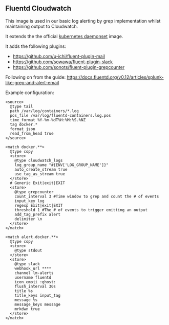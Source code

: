 ## Fluentd Cloudwatch

This image is used in our basic log alerting by grep implementation whilst maintaining output to Cloudwatch.

It extends the the official [kubernetes daemonset](https://github.com/fluent/fluentd-kubernetes-daemonset) image.

It adds the following plugins:
 * https://github.com/u-ichi/fluent-plugin-mail
 * https://github.com/sowawa/fluent-plugin-slack
 * https://github.com/sonots/fluent-plugin-grepcounter


Following on from the guide: https://docs.fluentd.org/v0.12/articles/splunk-like-grep-and-alert-email

Example configuration:

```
<source>
  @type tail
  path /var/log/containers/*.log
  pos_file /var/log/fluentd-containers.log.pos
  time_format %Y-%m-%dT%H:%M:%S.%NZ
  tag docker.*
  format json
  read_from_head true
</source>

<match docker.**>
  @type copy
  <store>
    @type cloudwatch_logs
    log_group_name "#{ENV['LOG_GROUP_NAME']}"
    auto_create_stream true
    use_tag_as_stream true
  </store>
  # Generic Exit|exit|EXIT
  <store>
    @type grepcounter
    count_interval 3 #Time window to grep and count the # of events
    input_key log
    regexp Exit|exit|EXIT
    threshold 1 #The # of events to trigger emitting an output
    add_tag_prefix alert
    delimiter \n
  </store>
</match>

<match alert.docker.**>
  @type copy
  <store>
    @type stdout
  </store>
  <store>
    @type slack
    webhook_url ****
    channel lm-alerts
    username fluentd
    icon_emoji :ghost:
    flush_interval 30s
    title %s
    title_keys input_tag
    message %s
    message_keys message
    mrkdwn true
  </store>
</match>
```